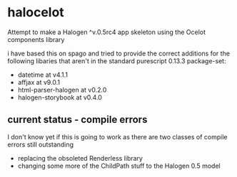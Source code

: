 # halocelot
Attempt to make a Halogen ^v.0.5rc4 app skeleton using the Ocelot components library

i have based this on spago and tried to provide the correct additions for the following libaries that aren't in the standard purescript 0.13.3 package-set:
  * datetime at v4.1.1
  * affjax at v9.0.1
  * html-parser-halogen at v0.2.0
  * halogen-storybook at v0.4.0
  
## current status - compile errors
I don't know yet if this is going to work as there are two classes of compile errors still outstanding
  * replacing the obsoleted Renderless library
  * changing some more of the ChildPath stuff to the Halogen 0.5 model
